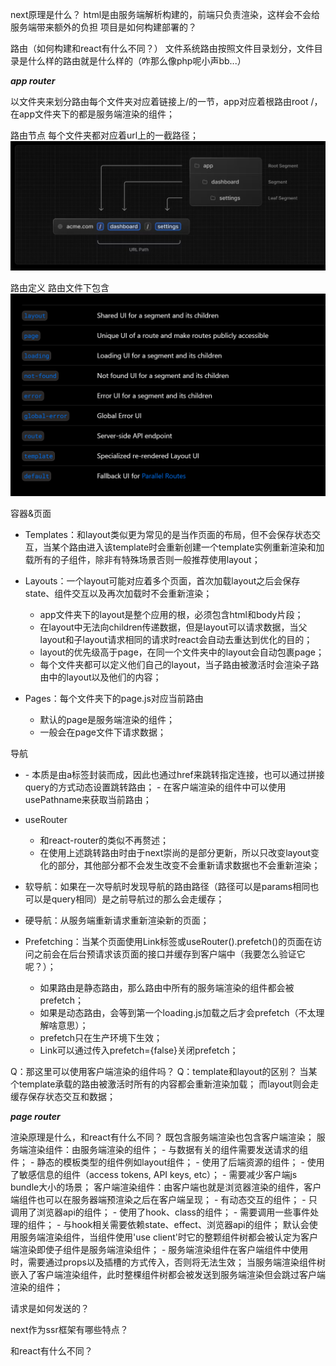 <!--
 * @Author: lzy-Jerry
 * @Date: 2023-07-19 11:23:46
 * @LastEditors: lzy-Jerry
 * @LastEditTime: 2023-07-19 20:19:01
 * @Description: 
-->
next原理是什么？
html是由服务端解析构建的，前端只负责渲染，这样会不会给服务端带来额外的负担
项目是如何构建部署的？

路由（如何构建和react有什么不同？）
文件系统路由按照文件目录划分，文件目录是什么样的路由就是什么样的（咋那么像php呢小声bb...）

***app router***

以文件夹来划分路由每个文件夹对应着链接上/的一节，app对应着根路由root /，在app文件夹下的都是服务端渲染的组件；


路由节点
每个文件夹都对应着url上的一截路径；
![Alt text](./images/image.png)

路由定义
路由文件下包含 
![Alt text](./images/file-conventions.png)

容器&页面
- Templates：和layout类似更为常见的是当作页面的布局，但不会保存状态交互，当某个路由进入该template时会重新创建一个template实例重新渲染和加载所有的子组件，除非有特殊场景否则一般推荐使用layout；

- Layouts：一个layout可能对应着多个页面，首次加载layout之后会保存state、组件交互以及再次加载时不会重新渲染；
  - app文件夹下的layout是整个应用的根，必须包含html和body片段；
  - 在layout中无法向children传递数据，但是layout可以请求数据，当父layout和子layout请求相同的请求时react会自动去重达到优化的目的；
  - layout的优先级高于page，在同一个文件夹中的layout会自动包裹page；
  - 每个文件夹都可以定义他们自己的layout，当子路由被激活时会渲染子路由中的layout以及他们的内容；
  
- Pages：每个文件夹下的page.js对应当前路由
  - 默认的page是服务端渲染的组件；
  - 一般会在page文件下请求数据；

导航
- <Link>
  - 本质是由a标签封装而成，因此也通过href来跳转指定连接，也可以通过拼接query的方式动态设置跳转路由；
  - 在客户端渲染的组件中可以使用usePathname来获取当前路由；
- useRouter
  - 和react-router的类似不再赘述；
  - 在使用上述跳转路由时由于next崇尚的是部分更新，所以只改变layout变化的部分，其他部分都不会发生改变不会重新请求数据也不会重新渲染；

- 软导航：如果在一次导航时发现导航的路由路径（路径可以是params相同也可以是query相同）是之前导航过的那么会走缓存；
- 硬导航：从服务端重新请求重新渲染新的页面；
- Prefetching：当某个页面使用Link标签或useRouter().prefetch()的页面在访问之前会在后台预请求该页面的接口并缓存到客户端中（我要怎么验证它呢？）；
  - 如果路由是静态路由，那么路由中所有的服务端渲染的组件都会被prefetch；
  - 如果是动态路由，会等到第一个loading.js加载之后才会prefetch（不太理解啥意思）；
  - prefetch只在生产环境下生效；
  - Link可以通过传入prefetch={false}关闭prefetch；












Q：那这里可以使用客户端渲染的组件吗？
Q：template和layout的区别？
当某个template承载的路由被激活时所有的内容都会重新渲染加载；
而layout则会走缓存保存状态交互和数据；








***page router***

渲染原理是什么，和react有什么不同？
    既包含服务端渲染也包含客户端渲染；
    服务端渲染组件：由服务端渲染的组件；
        - 与数据有关的组件需要发送请求的组件；
        - 静态的模板类型的组件例如layout组件；
        - 使用了后端资源的组件；
        - 使用了敏感信息的组件（access tokens, API keys, etc）；
        - 需要减少客户端js bundle大小的场景；
    客户端渲染组件：由客户端也就是浏览器渲染的组件，客户端组件也可以在服务器端预渲染之后在客户端呈现；
        - 有动态交互的组件；
        - 只调用了浏览器api的组件；
        - 使用了hook、class的组件；
        - 需要调用一些事件处理的组件；
        - 与hook相关需要依赖state、effect、浏览器api的组件；
    默认会使用服务端渲染组件，当组件使用'use client'时它的整颗组件树都会被认定为客户端渲染即使子组件是服务端渲染组件；
        - 服务端渲染组件在客户端组件中使用时，需要通过props以及插槽的方式传入，否则将无法生效；
    当服务端渲染组件树嵌入了客户端渲染组件，此时整棵组件树都会被发送到服务端渲染但会跳过客户端渲染的组件；

请求是如何发送的？

next作为ssr框架有哪些特点？

和react有什么不同？